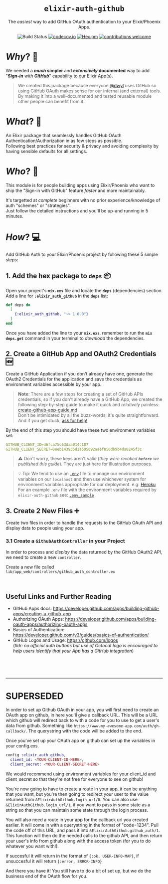 <div align="center">

# `elixir-auth-github`

The _easiest_ way to add GitHub OAuth authentication
to your Elixir/Phoenix Apps.

![Build Status](https://img.shields.io/travis/com/dwyl/elixir-auth-github/master?color=bright-green&style=flat-square)
[![codecov.io](https://img.shields.io/codecov/c/github/dwyl/elixir-auth-github/master.svg?style=flat-square)](http://codecov.io/github/dwyl/elixir-auth-github?branch=master)
[![Hex.pm](https://img.shields.io/hexpm/v/elixir_auth_github?color=brightgreen&style=flat-square)](https://hex.pm/packages/elixir_auth_github)
[![contributions welcome](https://img.shields.io/badge/contributions-welcome-brightgreen.svg?style=flat-square)](https://github.com/dwyl/elixir-auth-github/issues)
<!--
[![HitCount](http://hits.dwyl.io/dwyl/elixir-auth-github.svg)](http://hits.dwyl.io/dwyl/elixir-auth-github)
-->

</div>


# _Why_? 🤷

We needed a **_much_ simpler**
and **_extensively_ documented** way
to add "_**Sign-in** with **GitHub**_"
capability to our Elixir App(s). <br />

> We created this package
because everyone [@dwyl](https://github.com/dwyl)
uses GitHub so using GitHub OAuth makes sense
for our internal (and external) tools.
By making it into a well-documented and tested
reusable module other people can benefit from it.

# _What_? 💭


An Elixir package that seamlessly handles
GitHub OAuth Authentication/Authorization
in as few steps as possible. <br />
Following best practices for security & privacy
and avoiding complexity
by having sensible defaults for all settings.


# _Who_? 👥

This module is for people building apps using Elixir/Phoenix
who want to ship the "Sign-in with GitHub" feature _faster_
and more maintainably.

It's targetted at _complete_ beginners
with no prior experience/knowledge
of auth "schemes" or "strategies". <br />
Just follow the detailed instructions
and you'll be up-and running in 5 minutes.


# _How_? 💻

Add GitHub Auth to your Elixir/Phoenix project
by following these 5 simple steps:


## 1. Add the hex package to `deps` 📦

Open your project's **`mix.exs`** file
and locate the **`deps`** (dependencies) section. <br />
Add a line for **`:elixir_auth_github`** in the **`deps`** list:

```elixir
def deps do
  [
    {:elixir_auth_github, "~> 1.0.0"}
  ]
end
```

Once you have added the line to your **`mix.exs`**,
remember to run the **`mix deps.get`** command
in your terminal
to _download_ the dependencies.


## 2. Create a GitHub App and OAuth2 Credentials 🆕

Create a GitHub Application if you don't already have one,
generate the OAuth2 Credentials for the application
and save the credentials as environment variables
accessible by your app.

> **Note**: There are a few steps
for creating a set of GitHub APIs credentials,
so if you don't already have a GitHub App,
we created the following step-by-step guide
to make it quick and _relatively_ painless:
[create-github-app-guide.md](https://github.com/dwyl/elixir-auth-github/blob/master/create-github-app-guide.md) <br />
Don't be intimidated by all the buzz-words;
it's quite straightforward.
And if you get stuck,
[ask for help!](https://github.com/dwyl/elixir-auth-github/issues)


By the end of this step
you should have these two environment variables set:

```yml
GITHUB_CLIENT_ID=d6fca75c63daa014c187
GITHUB_CLIENT_SECRET=8eeb143935d1a505692aaef856db9b4da8245f3c
```

> ⚠️ Don't worry, these keys aren't valid
(_they were revoked **`before`** we published this guide_).
They are just here for illustration purposes.


> 💡 Tip: We tend to use an
[`.env`](https://github.com/dwyl/learn-environment-variables#3-use-a-env-file-locally-which-you-can-gitignore)
file to manage our environment variables on our `localhost`
and then use whichever system for environment variables appropriate
for our deployment.
e.g: [Heroku](https://github.com/dwyl/learn-environment-variables#environment-variables-on-heroku)
For an example `.env` file with the environment variables
required by `elixir-auth-github` see:
[`.env_sample`](https://github.com/dwyl/elixir-auth-github/blob/master/.env_sample)



## 3. Create 2 New Files  ➕

Create two files in order to handle the requests
to the GitHub OAuth API and display data to people using your app.

### 3.1 Create a `GithubAuthController` in your Project

In order to process and _display_ the data
returned by the GitHub OAuth2 API,
we need to create a new `controller`.

Create a new file called
`lib/app_web/controllers/github_auth_controller.ex`









<br />

## Useful Links and Further Reading

+ GitHub Apps docs:
https://developer.github.com/apps/building-github-apps/creating-a-github-app
+ Authorizing OAuth Apps:
https://developer.github.com/apps/building-oauth-apps/authorizing-oauth-apps
+ Basics of Authentication:
https://developer.github.com/v3/guides/basics-of-authentication/
+ GitHub Logos and Usage: https://github.com/logos <br />
(_tldr: no official auth buttons but use of Octocat logo is encouraged
to help users identify that your App has a GitHub integration_)

<br /><br /><br /><hr />

# SUPERSEDED



In order to set up Github OAuth in your app, you will first need to create an
OAuth app on github, in here you'll give a callback URL. This will be a URL
which github will redirect back to with a code for you to use to get a user's
data from github. Something like `https://www.my-awesome-app.com/auth/gh-callback/`. The querystring with the code will be added to the end.

Once you've set up your OAuth app on github can set up the variables in your config.exs.

```elixir
config :elixir_auth_github,
  client_id: <YOUR-CLIENT-ID-HERE>,
  client_secret: <YOUR-CLIENT-SECRET-HERE>
```

We would recommend using environment variables for your client_id and client_secret so that they're not free for everyone to see on github!

You're now going to have to create a route in your app, it can be anything that you want, but you're then going to redirect your user to the value returned from `&ElixirAuthGithub.login_url/0`. You can also use `&ElixirAuthGithub.login_url/1`, if you want to pass in some state as a string so that you can maintain some state through the login process.

You will also need a route in your app for the callback url you created earlier. It will come in with a querystring in the format of "code=1234". Pull the code off of this URL, and pass it into `&ElixirAuthGithub.github_auth/1`. This function will then do the needed calls to the github API, and then return your user's info from github along with the access token (for you to do whatever you want with!).

If succesful it will return in the format of `{:ok, USER-INFO-MAP}`, if unsuccesful it will return `{:error, ERROR-INFO}`

And there you have it! You still have to do a bit of set up, but we do the business end of the OAuth flow for you.
